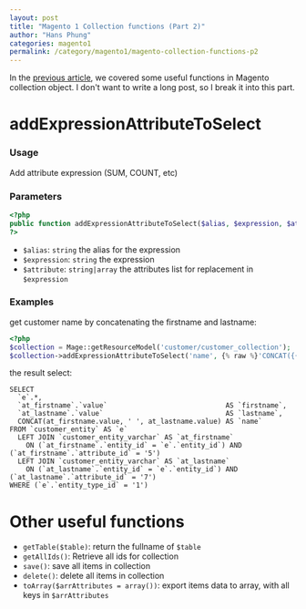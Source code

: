 ```yaml
---
layout: post
title: "Magento 1 Collection functions (Part 2)"
author: "Hans Phung"
categories: magento1
permalink: /category/magento1/magento-collection-functions-p2
---
```

In the [previous article](/category/magento1/magento-collection-functions), we covered some useful functions in Magento collection object. I don't want to write a long post, so I break it into this part.

# addExpressionAttributeToSelect

### Usage
Add attribute expression (SUM, COUNT, etc)

### Parameters
```php
<?php
public function addExpressionAttributeToSelect($alias, $expression, $attribute)
?>
```
* ```$alias```: ```string``` the alias for the expression
* ```$expression```: ```string``` the expression
* ```$attribute```: ```string|array``` the attributes list for replacement in ```$expression```

### Examples
get customer name by concatenating the firstname and lastname:

```php
<?php
$collection = Mage::getResourceModel('customer/customer_collection');
$collection->addExpressionAttributeToSelect('name', {% raw %}'CONCAT({{firstname}}, \' \', {{lastname}})'{% endraw %}, array('firstname', 'lastname'));
```

the result select:

```
SELECT
  `e`.*,
  `at_firstname`.`value`                             AS `firstname`,
  `at_lastname`.`value`                              AS `lastname`,
  CONCAT(at_firstname.value, ' ', at_lastname.value) AS `name`
FROM `customer_entity` AS `e`
  LEFT JOIN `customer_entity_varchar` AS `at_firstname`
    ON (`at_firstname`.`entity_id` = `e`.`entity_id`) AND (`at_firstname`.`attribute_id` = '5')
  LEFT JOIN `customer_entity_varchar` AS `at_lastname`
    ON (`at_lastname`.`entity_id` = `e`.`entity_id`) AND (`at_lastname`.`attribute_id` = '7')
WHERE (`e`.`entity_type_id` = '1')
```

# Other useful functions

* ```getTable($table)```: return the fullname of ```$table```
* ```getAllIds()```: Retrieve all ids for collection
* ```save()```: save all items in collection
* ```delete()```: delete all items in collection
* ```toArray($arrAttributes = array())```: export items data to array, with all keys in ```$arrAttributes```